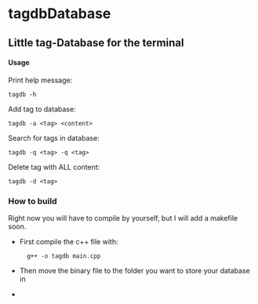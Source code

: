 # tagdbDatabase
## Little tag-Database for the terminal
#### Usage
Print help message:

    tagdb -h
    
Add tag to database:
 
    tagdb -a <tag> <content>

Search for tags in database:

    tagdb -q <tag> -q <tag>
    
Delete tag with ALL content:
    
    tagdb -d <tag>
    
### How to build
Right now you will have to compile by yourself, but I will add a makefile soon.
* First compile the c++ file with:

        g++ -o tagdb main.cpp
* Then move the binary file to the folder you want to store your database in
* 

